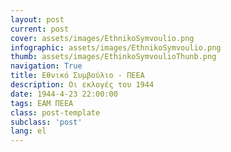 ```yaml
---
layout: post
current: post
cover: assets/images/EthnikoSymvoulio.png
infographic: assets/images/EthnikoSymvoulio.png
thumb: assets/images/EthinkoSymvoulioThunb.png
navigation: True
title: Eθνικό Συμβούλιο - ΠΕΕΑ
description: Οι εκλογές του 1944
date: 1944-4-23 22:00:00
tags: ΕΑΜ ΠΕΕΑ 
class: post-template
subclass: 'post'
lang: el
---
```


